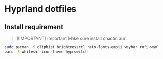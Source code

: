 # Hyprland dotfiles

## Install requirement

> [!IMPORTANT] Important
> Make sure install chaotic aur

```bash
sudo pacman -S cliphist brightnessctl noto-fonts-emoji waybar rofi-wayland bluez blueman xdg-desktop-portal-hyprland wpaperd ttf-jetbrains-mono-nerd nautilus bibata-cursor-theme ttf-delugia-code zen-browser-bin dracula-gtk-theme-git
paru -S whitesur-icon-theme hyprswitch
```
